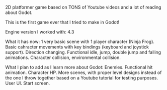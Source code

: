 2D platformer game based on TONS of Youtube videos and a lot of reading about Godot.

This is the first game ever that I tried to make in Godot!

Engine version I worked with: 4.3 

What it has now: 
  1 very basic scene with 1 player character (Ninja Frog).
  Basic cahracter movements with key bindings (keyboard and joystick support).
  Direction changing.
  Functional idle, jump, double jump and falling animations.
  Character collision, environmental collision.

What I plan to add as I learn more about Godot:
  Enemies.
  Functional hit animation.
  Character HP.
  More scenes, with proper level designs instead of the one I throw together based on a Youtube tutorial for testing purposes.
  User UI.
  Start screen.
